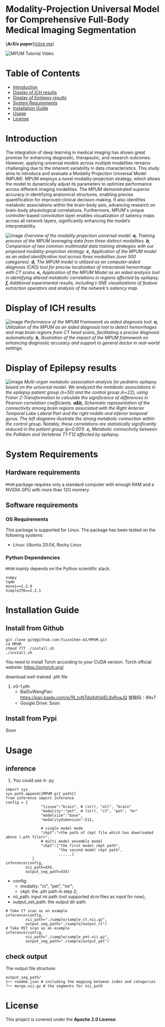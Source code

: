 # Modality-Projection Universal Model for Comprehensive Full-Body Medical Imaging Segmentation

[***ArXiv paper***]([click me](https://arxiv.org/abs/2412.19026))

![MPUM Tutorial Video](https://github.com/YixinChen-AI/MPUM/blob/main/tutorial.gif)


# Table of Contents
- [Introduction](#Introduction)
- [Display of ICH results](#Display-of-ICH-results)
- [Display of Epilepsy results](#Display-of-Epilepsy-results)
- [System Requirements](#System-Requirements)
- [Installation Guide](#Installation-Guide)
- [Usage](#Usage)
- [License](#License)

# Introduction
The integration of deep learning in medical imaging has shown great promise for enhancing diagnostic, therapeutic, and research outcomes. However, applying universal models across multiple modalities remains challenging due to the inherent variability in data characteristics. This study aims to introduce and evaluate a Modality Projection Universal Model (MPUM). MPUM employs a novel modality-projection strategy, which allows the model to dynamically adjust its parameters to optimize performance across different imaging modalities. The MPUM demonstrated superior accuracy in identifying anatomical structures, enabling precise quantification for improved clinical decision-making. It also identifies metabolic associations within the brain-body axis, advancing research on brain-body physiological correlations. Furthermore, MPUM's unique controller-based convolution layer enables visualization of saliency maps across all network layers, significantly enhancing the model’s interpretability.

![image](https://github.com/YixinChen-AI/MPUM/blob/main/overview.png)
_Overview of the modality projection universal model. **a,** Training process of the MPUM leveraging data from three distinct modalities. **b,** Comparison of two common multimodal data training strategies with our proposed modality-projection strategy. **c,** Application of the MPUM model as an aided identification tool across three modalities (over 500 categories). **d,** The MPUM model is utilized as an computer-aided diagnosis (CAD) tool for precise localization of intracranial hemorrhage with CT scans. **e,** Application of the MPUM Model as an aided analysis tool in identifying altered metabolic correlations in regions affected by epilepsy. **f,** Additional experimental results, including t-SNE visualizations of feature extraction operators and analysis of the network's saliency map._

# Display of ICH results

![image](https://github.com/YixinChen-AI/MPUM/blob/main/case2.png)
_Performance of the MPUM Framework as aided diagnosis tool. **a,** Utilization of the MPUM as an aided diagnosis tool to detect hemorrhages and map brain regions from CT head scans, facilitating a precise diagnosis automatically. **b,** Illustration of the impact of the MPUM framework on enhancing diagnostic accuracy and support to general doctor in real-world settings._

# Display of Epilepsy results

![image](https://github.com/YixinChen-AI/MPUM/blob/main/qianfoshan.png)
_Multi-organ metabolic association analysis for pediatric epilepsy based on the universal model. We analyzed the metabolic associations in the epilepsy patient group (n=50) and the control group (n=22), using Fisher Z-Transformation to calculate the significance of differences in Pearson correlation coefficients. **a&b,** Schematic representation of the connectivity among brain regions associated with the Right Anterior Temporal Lobe Lateral Part and the right middle and inferior temporal gyrus. The left diagrams illustrate the strong metabolic connection within the control group. Notably, these correlations are statistically significantly reduced in the patient group (p<0.001). **c,** Metabolic connectivity between the Pallidum and Vertebrae T1-T12 affected by epilepsy._

# System Requirements
## Hardware requirements
`MPUM` package requires only a standard computer with enough RAM and a NVIDIA GPU with more than 12G momery.

## Software requirements
### OS Requirements
This package is supported for *Linux*. The package has been tested on the following systems:
+ Linux: Ubuntu 20.04, Rocky Linux

### Python Dependencies
`MPUM` mainly depends on the Python scientific stack.
```
numpy
tqdm
monai==1.2.0
SimpleITK==2.2.1
```
# Installation Guide


## Install from Github
```
git clone git@github.com:YixinChen-AI/MPUM.git
cd MPUM
chmod 777 ./install.sh
./install.sh
```
You need to install Torch according to your CUDA version. Torch official website: https://pytorch.org/


download well-trained .pth file
1. v0-1.pth
   - BaiDuWangPan: https://pan.baidu.com/s/1R_tyNTdgXdVaIEL9xRvaJQ  提取码：99x7 
   - Google Drive: Soon
## Install from Pypi
Soon
# Usage
## inference
1. You could use in .py
```
import sys
sys.path.append({MPUM git path})
from inference import inference
config = {
                "tissue":"brain", # (str), "all", "brain"
                "modality":"pet", # (str), "ct", "pet", "mr"
                "modelsize":"base",
                "modalitydimension":512,

                # single model mode
                "ckpt":"<the path of ckpt file which has downloaded above (.pth file)>",
                # multi model ensemble model
                "ckpt":["the first model ckpt path",
                        "the second model ckpt path",
                        ......]
            }
inference(config,
         nii_path=XXX,
         output_seg_path=XXX)
```
- config:
  - modality: "ct", "pet", "mr";
  - ckpt: the .pth path in step 2;
- nii_path: input nii path (not supported dcm files as input for now);
- output_set_path: the output dir path.

```
# Take CT scan as an example
inference(config,
         nii_path="./sample/sample_ct.nii.gz",
         output_seg_path="./sample/output_ct")
# Take PET scan as an example
inference(config,
         nii_path="./sample/sample_pet.nii.gz",
         output_seg_path="./sample/output_pet")
```
## check output
The output file structure:
```
output_seg_path/
├── readme.json # including the mapping between index and categories
└── merge.nii.gz # the segments for nii_path
```
# License
This project is covered under the **Apache 2.0 License**.
